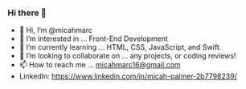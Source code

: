 ### Hi there 👋

- 👋 Hi, I’m @micahmarc
- 👀 I’m interested in ... Front-End Development
- 🌱 I’m currently learning ... HTML, CSS, JavaScript, and Swift.
- 💞️ I’m looking to collaborate on ... any projects, or coding reviews!
- 📫 How to reach me ... micahmarc16@gmail.com
- LinkedIn: https://www.linkedin.com/in/micah-palmer-2b7798239/

<!---
micahmarc/micahmarc is a ✨ special ✨ repository because its `README.md` (this file) appears on your GitHub profile.
You can click the Preview link to take a look at your changes.
--->

